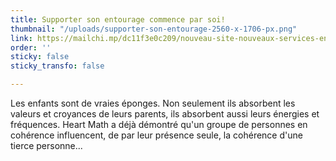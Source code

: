 ```yaml
---
title: Supporter son entourage commence par soi!
thumbnail: "/uploads/supporter-son-entourage-2560-x-1706-px.png"
link: https://mailchi.mp/dc11f3e0c209/nouveau-site-nouveaux-services-encore-plus-holistique-789974
order: ''
sticky: false
sticky_transfo: false

---
```

Les enfants sont de vraies éponges. Non seulement ils absorbent les valeurs et croyances de leurs parents, ils absorbent aussi leurs énergies et fréquences. Heart Math a déjà démontré qu'un groupe de personnes en cohérence influencent, de par leur présence seule, la cohérence d'une tierce personne...